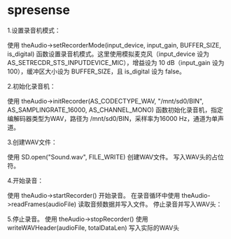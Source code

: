 # spresense
1.设置录音机模式：

使用 theAudio->setRecorderMode(input_device, input_gain, BUFFER_SIZE, is_digital) 函数设置录音机模式。这里使用模拟麦克风（input_device 设为 AS_SETRECDR_STS_INPUTDEVICE_MIC），增益设为 10 dB（input_gain 设为 100），缓冲区大小设为 BUFFER_SIZE，且 is_digital 设为 false。

2.初始化录音机：

使用 theAudio->initRecorder(AS_CODECTYPE_WAV, "/mnt/sd0/BIN", AS_SAMPLINGRATE_16000, AS_CHANNEL_MONO) 函数初始化录音机，指定编解码器类型为WAV，路径为 /mnt/sd0/BIN，采样率为16000 Hz，通道为单声道。

3.创建WAV文件：

使用 SD.open("Sound.wav", FILE_WRITE) 创建WAV文件。
写入WAV头的占位符。

4.开始录音：

使用 theAudio->startRecorder() 开始录音。
在录音循环中使用 theAudio->readFrames(audioFile) 读取音频数据并写入文件。
停止录音并写入WAV头：

5.停止录音。
使用 theAudio->stopRecorder() 
使用 writeWAVHeader(audioFile, totalDataLen) 写入实际的WAV头
